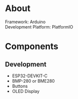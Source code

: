 # About
Framework: Arduino  
Development Platform: PlatformIO

# Components
## Development
* ESP32-DEVKIT-C
* BMP-280 or BME280
* Buttons
* OLED Display